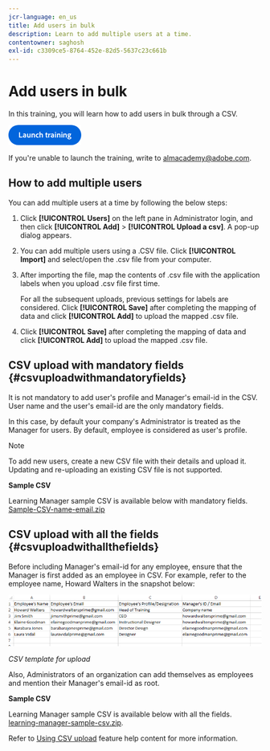 ```yaml
---
jcr-language: en_us
title: Add users in bulk
description: Learn to add multiple users at a time.
contentowner: saghosh
exl-id: c3309ce5-8764-452e-82d5-5637c23c661b
---
```

# Add users in bulk

In this training, you will learn how to add users in bulk through a CSV. 

[![button](feature-summary/assets/launch-training-button.png)](https://learningmanager.adobe.com/app/learner?accountId=98632&sdid=51TC8QS1&mv=display&mv2=display#/course/7555555)

If you're unable to launch the training, write to <almacademy@adobe.com>.

## How to add multiple users

You can add multiple users at a time by following the below steps:

1. Click **[!UICONTROL Users]** on the left pane in Administrator login, and then click **[!UICONTROL Add]** > **[!UICONTROL Upload a csv]**. A pop-up dialog appears.   

1. You can add multiple users using a .CSV file. Click **[!UICONTROL Import]** and select/open the .csv file from your computer.   

1. After importing the file, map the contents of .csv file with the application labels when you upload .csv file first time.

   For all the subsequent uploads, previous settings for labels are considered. Click **[!UICONTROL Save]** after completing the mapping of data and click **[!UICONTROL Add]** to upload the mapped .csv file.

1. Click **[!UICONTROL Save]** after completing the mapping of data and click **[!UICONTROL Add]** to upload the mapped .csv file.

## CSV upload with mandatory fields {#csvuploadwithmandatoryfields}

It is not mandatory to add user's profile and Manager's email-id in the CSV. User name and the user's email-id are the only mandatory fields.

In this case, by default your company's Administrator is treated as the Manager for users. By default, employee is considered as user's profile.

>[!NOTE]
>
>To add new users, create a new CSV file with their details and upload it. Updating and re-uploading an existing CSV file is not supported.

**Sample CSV**

Learning Manager sample CSV is available below with mandatory fields.
[Sample-CSV-name-email.zip](assets/sample-csv-name-email.zip)

## CSV upload with all the fields {#csvuploadwithallthefields}

Before including Manager's email-id for any employee, ensure that the Manager is first added as an employee in CSV. For example, refer to the employee name, Howard Walters in the snapshot below:

![](assets/csv-example.png)

*CSV template for upload*

Also, Administrators of an organization can add themselves as employees and mention their Manager's email-id as root.

**Sample CSV**

Learning Manager sample CSV is available below with all the fields.
[learning-manager-sample-csv.zip](assets/learning-manager-sample-csv.zip).

Refer to  [Using CSV upload](/help/migrated/administrators/feature-summary/add-users-user-groups.md) feature help content for more information.
